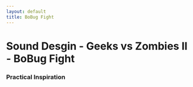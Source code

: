 ```yaml
---
layout: default
title: BoBug Fight
---
```


# Sound Desgin - Geeks vs Zombies II - BoBug Fight
### Practical Inspiration

